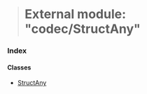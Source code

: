 > # External module: "codec/StructAny"

### Index

#### Classes

* [StructAny](../classes/_codec_structany_.structany.md)